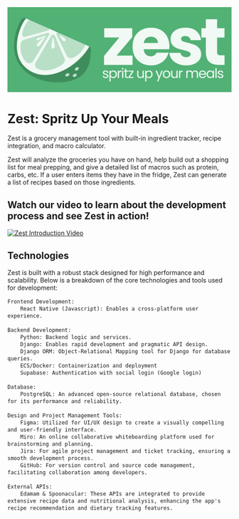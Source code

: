 ![Zest Logo](image.png)


# Zest: Spritz Up Your Meals


Zest is a grocery management tool with built-in ingredient tracker, recipe integration, and macro calculator.

Zest will analyze the groceries you have on hand, help build out a shopping list for meal prepping, and give a detailed list of macros such as protein, carbs, etc. If a user enters items they have in the fridge, Zest can generate a list of recipes based on those ingredients.

## Watch our video to learn about the development process and see Zest in action!

[![Zest Introduction Video](http://img.youtube.com/vi/j5szZXsyxWs/0.jpg)](http://www.youtube.com/watch?v=j5szZXsyxWs "Zest Introduction Video")

## Technologies

Zest is built with a robust stack designed for high performance and scalability. Below is a breakdown of the core technologies and tools used for development:

    Frontend Development:
        React Native (Javascript): Enables a cross-platform user experience.

    Backend Development:
        Python: Backend logic and services.
        Django: Enables rapid development and pragmatic API design.
        Django ORM: Object-Relational Mapping tool for Django for database queries.
        ECS/Docker: Containerization and deployment
        Supabase: Authentication with social login (Google login)

    Database:
        PostgreSQL: An advanced open-source relational database, chosen for its performance and reliability.

    Design and Project Management Tools:
        Figma: Utilized for UI/UX design to create a visually compelling and user-friendly interface.
        Miro: An online collaborative whiteboarding platform used for brainstorming and planning.
        Jira: For agile project management and ticket tracking, ensuring a smooth development process.
        GitHub: For version control and source code management, facilitating collaboration among developers.

    External APIs:
        Edamam & Spoonacular: These APIs are integrated to provide extensive recipe data and nutritional analysis, enhancing the app's recipe recommendation and dietary tracking features.

